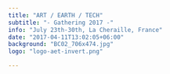 ```yaml
---
title: "ART / EARTH / TECH"
subtitle: "- Gathering 2017 -"
info: "July 23th-30th, La Cheraille, France"
date: "2017-04-11T13:02:05+06:00"
background: "BC02_706x474.jpg"
logo: "logo-aet-invert.png"

---
```

